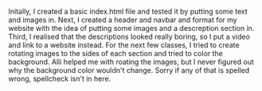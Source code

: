 Initally, I created a basic index.html file and tested it by putting some text and images in.
Next, I created a header and navbar and format for my website with the idea of putting some images and a descreption section in.
Third, I realised that the descriptions looked really boring, so I put a video and link to a website instead.
For the next few classes, I tried to create rotating images to the sides of each section and tried to color the background. Alli helped me with roating the images, but I never figured out why the background color wouldn't change.
Sorry if any of that is spelled wrong, spellcheck isn't in here.